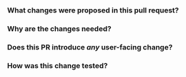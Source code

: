 <!--
Thanks for sending a pull request!  Here are some tips for you:
  1. If this is your first time, please read our contributor guidelines: https://github.com/delta-incubator/delta-kernel-rs/blob/main/CONTRIBUTING.md
  2. Ensure you have added or run the appropriate tests for your PR
  3. If the PR is unfinished, add '[WIP]' in your PR title, e.g., '[WIP] Your PR title ...'.
  4. Be sure to keep the PR description updated to reflect all changes.
  5. Please write your PR title to summarize what this PR proposes.
  6. If possible, provide a concise example to reproduce the issue for a faster review.
-->

### What changes were proposed in this pull request?
<!--
Please clarify what changes you are proposing. The purpose of this section is to outline the changes and how this PR fixes the issue.
If possible, please consider writing useful notes for better and faster reviews in your PR.
-->


### Why are the changes needed?
<!--
Please clarify why the changes are needed. If this is already explained clearly in an issue, then this section is not needed.
  1. If you propose a new API or feature, clarify the use case for a new API or feature.
  2. If you fix a bug, you can clarify why it is a bug.
-->


### Does this PR introduce _any_ user-facing change?
<!--
Note that it means *any* user-facing change including all aspects such as the documentation fix.
If yes, please clarify the previous behavior and the change this PR proposes - provide the console output, description and/or an example to show the behavior difference if possible.
If no, write 'No'.
-->


### How was this change tested?
<!--
If tests were added, say they were added here. Please make sure to add some test cases that check the changes thoroughly including negative and positive cases if possible.
If it was tested in a way different from regular unit tests, please clarify how you tested step by step, ideally copy and paste-able, so that other reviewers can test and check, and descendants can verify in the future.
If tests were not added, please describe why they were not added and/or why it was difficult to add.
-->


<!--
This template was adapted from Apache Spark's pull request template: https://github.com/apache/spark
-->
